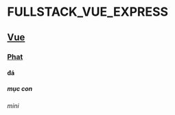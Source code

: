 # FULLSTACK_VUE_EXPRESS
## [Vue](facebook.com)
### [Phat](abc.com)
#### đá
##### mục con
###### mini
